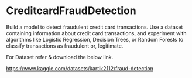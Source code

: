 # CreditcardFraudDetection

Build a model to detect fraudulent credit card transactions. Use a dataset containing information about credit card transactions, and experiment with algorithms like Logistic Regression, Decision Trees, or Random Forests to classify transactions as fraudulent or, legitimate.

For Dataset refer & download the below link.

https://www.kaggle.com/datasets/kartik2112/fraud-detection
